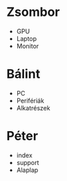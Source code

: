 # Zsombor
- GPU
- Laptop
- Monitor

# Bálint
- PC
- Perifériák
- Alkatrészek

# Péter
- index
- support
- Alaplap